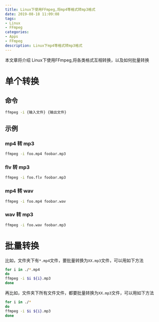 ```yaml
---
title: Linux下使用FFmpeg,将mp4等格式转mp3格式
date: 2019-08-18 11:09:08
tags:
- Linux
- FFmpeg
categories:
- Apps
- FFmpeg
description: Linux下mp4等格式转mp3格式
---
```

本文章将介绍 Linux下使用FFmpeg,将各类格式互相转换，以及如何批量转换
<!--more-->
# 单个转换
## 命令
```bash
ffmpeg -i {输入文件} {输出文件}
```
## 示例
### mp4 转 mp3
```bash
ffmpeg -i foo.mp4 foobar.mp3
```
### flv 转 mp3
```bash
ffmpeg -i foo.flv foobar.mp3
```
### mp4 转 wav
```bash
ffmpeg -i foo.mp4 foobar.wav
```
### wav 转 mp3
```bash
ffmpeg -i foo.wav foobar.mp3
```

# 批量转换
比如，文件夹下有`*.mp4`文件，要批量转换为`XX.mp3`文件，可以用如下方法
```bash
for i in ./*.mp4
do
ffmpeg -i $i ${i}.mp3
done
```

再比如，文件夹下所有文件文件，都要批量转换为`XX.mp3`文件，可以用如下方法
```bash
for i in ./*
do
ffmpeg -i $i ${i}.mp3
done
```
